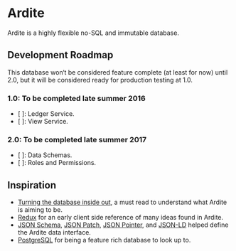 # Ardite
Ardite is a highly flexible no-SQL and immutable database.

## Development Roadmap
This database won‘t be considered feature complete (at least for now) until 2.0, but it will be considered ready for production testing at 1.0.

### 1.0: To be completed late summer 2016
- [ ]: Ledger Service.
- [ ]: View Service.

### 2.0: To be completed late summer 2017
- [ ]: Data Schemas.
- [ ]: Roles and Permissions.

## Inspiration
- [Turning the database inside out](http://www.confluent.io/blog/turning-the-database-inside-out-with-apache-samza/), a must read to understand what Ardite is aiming to be.
- [Redux](http://redux.js.org) for an early client side reference of many ideas found in Ardite.
- [JSON Schema](http://tools.ietf.org/html/draft-zyp-json-schema-03), [JSON Patch](http://tools.ietf.org/html/rfc6902), [JSON Pointer](http://tools.ietf.org/html/rfc6901), and [JSON-LD](http://www.w3.org/TR/json-ld/) helped define the Ardite data interface.
- [PostgreSQL](http://www.postgresql.org) for being a feature rich database to look up to.
